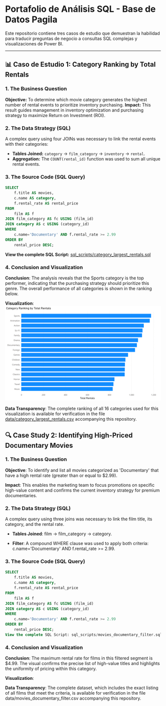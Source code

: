 # Portafolio de Análisis SQL - Base de Datos Pagila

Este repositorio contiene tres casos de estudio que demuestran la habilidad para traducir preguntas de negocio a consultas SQL complejas y visualizaciones de Power BI.

---

## 📊 Caso de Estudio 1: Category Ranking by Total Rentals

### 1. The Business Question
**Objective:** To determine which movie category generates the highest number of rental events to prioritize inventory purchasing.
**Impact:** This result guides management in inventory optimization and purchasing strategy to maximize Return on Investment (ROI).

### 2. The Data Strategy (SQL)
A complex query using four JOINs was necessary to link the rental events with their categories:
* **Tables Joined:** `category` → `film_category` → `inventory` → `rental`.
* **Aggregation:** The `COUNT(rental_id)` function was used to sum all unique rental events.

### 3. The Source Code (SQL Query)
```sql
SELECT
    f.title AS movies,
    c.name AS category,
    f.rental_rate AS rental_price
FROM
    film AS f
JOIN film_category AS fc USING (film_id)
JOIN category AS c USING (category_id)
WHERE
    c.name='Documentary' AND f.rental_rate >= 2.99
ORDER BY
    rental_price DESC;
```
**View the complete SQL Script:** [sql_scripts/category_largest_rentals.sql](./sql_scripts/category_largest_rentals.sql)

### 4. Conclusion and Visualization

**Conclusion**:
The analysis reveals that the Sports category is the top performer, indicating that the purchasing strategy should prioritize this genre. The overall performance of all categories is shown in the ranking below.

**Visualization**:
![Category Ranking Bar Chart](visualizations/category_largest_rentals.png) 

**Data Transparency**:
The complete ranking of all 16 categories used for this visualization is available for verification in the file [data/category_largest_rentals.csv](./data/category_largest_rentals.csv) accompanying this repository.


## 🔍 Case Study 2: Identifying High-Priced Documentary Movies

### 1. The Business Question
**Objective**: To identify and list all movies categorized as 'Documentary' that have a high rental rate (greater than or equal to $2.99).

**Impact**: This enables the marketing team to focus promotions on specific high-value content and confirms the current inventory strategy for premium documentaries.

### 2. The Data Strategy (SQL)
A complex query using three joins was necessary to link the film title, its category, and the rental rate.

* **Tables Joined**: film → film_category → category.

* **Filter**: A compound WHERE clause was used to apply both criteria: c.name='Documentary' AND f.rental_rate >= 2.99.

### 3. The Source Code (SQL Query)
```sql
SELECT
    f.title AS movies,
    c.name AS category,
    f.rental_rate AS rental_price
FROM
    film AS f
JOIN film_category AS fc USING (film_id)
JOIN category AS c USING (category_id)
WHERE
    c.name='Documentary' AND f.rental_rate >= 2.99
ORDER BY
    rental_price DESC;
View the complete SQL Script: sql_scripts/movies_documentary_filter.sql
```
### 4. Conclusion and Visualization
**Conclusion**: The maximum rental rate for films in this filtered segment is $4.99. The visual confirms the precise list of high-value titles and highlights the uniformity of pricing within this category.

**Visualization**:

**Data Transparency**: The complete dataset, which includes the exact listing of all films that meet the criteria, is available for verification in the file data/movies_documentary_filter.csv accompanying this repository.
